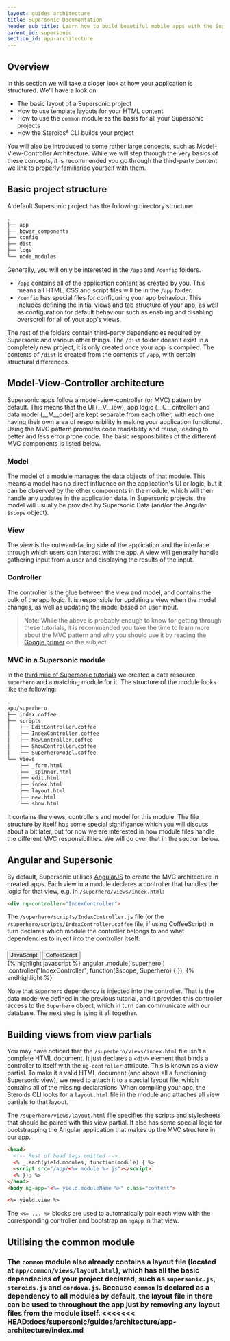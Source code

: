 ```yaml
---
layout: guides_architecture
title: Supersonic Documentation
header_sub_title: Learn how to build beautiful mobile apps with the Supersonic UI framework.
parent_id: supersonic
section_id: app-architecture
---
```

<section class="ag__docs__content">

<section class="docs-section" id="overview">

## Overview

In this section we will take a closer look at how your application is structured. We'll have a look on

- The basic layout of a Supersonic project
- How to use template layouts for your HTML content
- How to use the `common` module as the basis for all your Supersonic projects
- How the Steroids² CLI builds your project

You will also be introduced to some rather large concepts, such as Model-View-Controller Architecture. While we will step through the very basics of these concepts, it is recommended you go through the third-party content we link to properly familiarise yourself with them.

</section>
<section class="docs-section" id="basic-project-structure">

## Basic project structure

A default Supersonic project has the following directory structure:

```bash
.
├── app
├── bower_components
├── config
├── dist
├── logs
└── node_modules
```

Generally, you will only be interested in the `/app` and `/config` folders.

 - `/app` contains all of the application content as created by you. This means all HTML, CSS and script files will be in the `/app` folder.
 - `/config` has special files for configuring your app behaviour. This includes defining the initial views and tab structure of your app, as well as configuration for default behaviour such as enabling and disabling overscroll for all of your app's views.

The rest of the folders contain third-party dependencies required by Supersonic and various other things. The `/dist` folder doesn't exist in a completely new project, it is only created once your app is compiled. The contents of `/dist` is created from the contents of `/app`, with certain structural differences.

</section>
<section class="docs-section" id="model-view-controller-architecture">

## Model-View-Controller architecture

Supersonic apps follow a model-view-controller (or MVC) pattern by default. This means that the UI (__V__iew), app logic (__C__ontroller) and data model (__M__odel) are kept separate from each other, with each one having their own area of responsibility in making your application functional. Using the MVC pattern promotes code readability and reuse, leading to better and less error prone code. The basic responsibilites of the different MVC components is listed below.

### Model

The model of a module manages the data objects of that module. This means a model has no direct influence on the application's UI or logic, but it can be observed by the other components in the module, which will then handle any updates in the application data. In Supersonic projects, the model will usually be provided by Supersonic Data (and/or the Angular `$scope` object).

### View

The view is the outward-facing side of the application and the interface through which users can interact with the app. A view will generally handle gathering input from a user and displaying the results of the input.

### Controller

The controller is the glue between the view and model, and contains the bulk of the app logic. It is responsible for updating a view when the model changes, as well as updating the model based on user input.

>Note: While the above is probably enough to know for getting through these tutorials, it is recommended you take the time to learn more about the MVC pattern and why you should use it by reading the [Google primer](https://developer.chrome.com/apps/app_frameworks) on the subject.

### MVC in a Supersonic module
In the [third mile of Supersonic tutorials](/supersonic/tutorial/third-mile/) we created a data resource `superhero` and a matching module for it. The structure of the module looks like the following:

```bash
.
app/superhero
├── index.coffee
├── scripts
│   ├── EditController.coffee
│   ├── IndexController.coffee
│   ├── NewController.coffee
│   ├── ShowController.coffee
│   └── SuperheroModel.coffee
└── views
    ├── _form.html
    ├── _spinner.html
    ├── edit.html
    ├── index.html
    ├── layout.html
    ├── new.html
    └── show.html
```

It contains the views, controllers and model for this module. The file structure by itself has some special signifigance which you will discuss about a bit later, but for now we are interested in how module files handle the different MVC responsibilities. We will go over that in the section below.

</section>
<section class="docs-section" id="angular-and-supersonic">

## Angular and Supersonic

By default, Supersonic utilises [AngularJS](https://angularjs.org/) to create the MVC architecture in created apps. Each view in a module declares a controller that handles the logic for that view, e.g. in `/superhero/views/index.html`:

```html
<div ng-controller="IndexController">
```

The `/superhero/scripts/IndexController.js` file (or the `/superhero/scripts/IndexController.coffee` file, if using CoffeeScript) in turn declares which module the controller belongs to and what dependencies to inject into the controller itself:

<div class="clearfix">
  <div class="btn-group btn-group-xs pull-right" role="group" style="margin-top: 20px;">
    <button type="button" data-role="type-switch" data-type="js" class="btn btn-primary active">JavaScript</button>
    <button type="button" data-role="type-switch" data-type="coffee" class="btn btn-default">CoffeeScript</button>
  </div>
</div>

<div data-role="example-code" data-type="js">
{% highlight javascript %}
angular
  .module('superhero')
  .controller("IndexController", function($scope, Superhero) {
  });
{% endhighlight %}
</div>

<div data-role="example-code" data-type="coffee" style="display: none;">
{% highlight coffeescript %}
angular
  .module('superhero')
  .controller "IndexController", ($scope, Superhero) ->
    
{% endhighlight %}
</div>

Note that `Superhero` dependency is injected into the controller. That is the data model we defined in the previous tutorial, and it provides this controller access to the `Superhero` object, which in turn can communicate with our database. The next step is tying it all together.

</section>
<section class="docs-section" id="building-views-from-partials">

## Building views from view partials

You may have noticed that the `/superhero/views/index.html` file isn't a complete HTML document. It just declares a `<div>` element that binds a controller to itself with the `ng-controller` attribute. This is known as a view partial. To make it a valid HTML document (and above all a functioning Supersonic view), we need to attach it to a special layout file, which contains all of the missing declarations. When compiling your app, the Steroids CLI looks for a `layout.html` file in the module and attaches all view partials to that layout.

The `/superhero/views/layout.html` file specifies the scripts and stylesheets that should be paired with this view partial. It also has some special logic for bootstrapping the Angular application that makes up the MVC structure in our app.

```html
<head>
  <!-- Rest of head tags omitted -->
  <% _.each(yield.modules, function(module) { %>
  <script src="/app/<%= module %>.js"></script>
  <% }); %>
</head>
<body ng-app="<%= yield.moduleName %>" class="content">

<%= yield.view %>
```

The `<%= ... %>` blocks are used to automatically pair each view with the corresponding controller and bootstrap an `ngApp` in that view.

</section>
<section class="docs-section" id="utilising-the-common-module">

## Utilising the common module

The `common` module also already contains a layout file (located at `app/common/views/layout.html`), which has all the basic dependecies of your project declared, such as `supersonic.js`, `steroids.js` and `cordova.js`. Because `common` is declared as a dependency to all modules by default, the layout file in there can be used to throughout the app just by removing any layout files from the module itself.
<<<<<<< HEAD:docs/supersonic/guides/architecture/app-architecture/index.md
=======
</section>

</section>